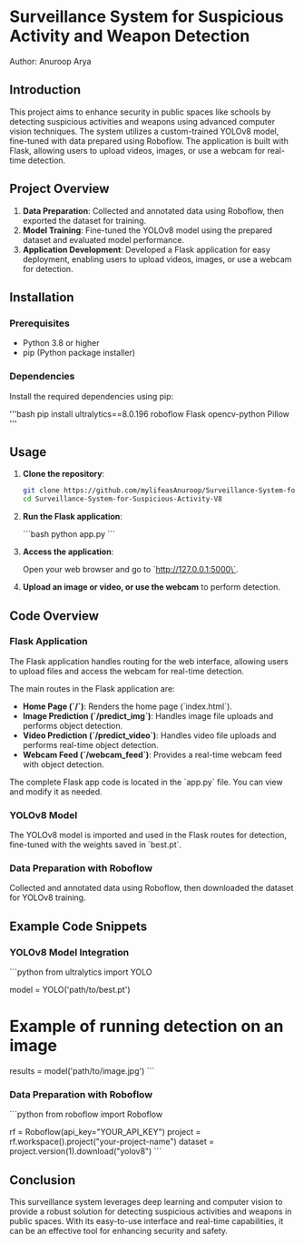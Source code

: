 

# Surveillance System for Suspicious Activity and Weapon Detection

Author: Anuroop Arya

## Introduction

This project aims to enhance security in public spaces like schools by detecting suspicious activities and weapons using advanced computer vision techniques. The system utilizes a custom-trained YOLOv8 model, fine-tuned with data prepared using Roboflow. The application is built with Flask, allowing users to upload videos, images, or use a webcam for real-time detection.

## Project Overview

1. **Data Preparation**: Collected and annotated data using Roboflow, then exported the dataset for training.
2. **Model Training**: Fine-tuned the YOLOv8 model using the prepared dataset and evaluated model performance.
3. **Application Development**: Developed a Flask application for easy deployment, enabling users to upload videos, images, or use a webcam for detection.

## Installation

### Prerequisites

- Python 3.8 or higher
- pip (Python package installer)

### Dependencies

Install the required dependencies using pip:

'''bash
pip install ultralytics==8.0.196 roboflow Flask opencv-python Pillow
'''

## Usage

1. **Clone the repository**:

   ```bash
   git clone https://github.com/mylifeasAnuroop/Surveillance-System-for-Suspicious-Activity-V8.git
   cd Surveillance-System-for-Suspicious-Activity-V8
   ```

2. **Run the Flask application**:

   \`\`\`bash
   python app.py
   \`\`\`

3. **Access the application**:

   Open your web browser and go to \`http://127.0.0.1:5000\`.

4. **Upload an image or video, or use the webcam** to perform detection.

## Code Overview

### Flask Application

The Flask application handles routing for the web interface, allowing users to upload files and access the webcam for real-time detection.

The main routes in the Flask application are:

- **Home Page (\`/\`)**: Renders the home page (\`index.html\`).
- **Image Prediction (\`/predict_img\`)**: Handles image file uploads and performs object detection.
- **Video Prediction (\`/predict_video\`)**: Handles video file uploads and performs real-time object detection.
- **Webcam Feed (\`/webcam_feed\`)**: Provides a real-time webcam feed with object detection.

The complete Flask app code is located in the \`app.py\` file. You can view and modify it as needed.

### YOLOv8 Model

The YOLOv8 model is imported and used in the Flask routes for detection, fine-tuned with the weights saved in \`best.pt\`.

### Data Preparation with Roboflow

Collected and annotated data using Roboflow, then downloaded the dataset for YOLOv8 training.

## Example Code Snippets

### YOLOv8 Model Integration

\`\`\`python
from ultralytics import YOLO

model = YOLO('path/to/best.pt')

# Example of running detection on an image
results = model('path/to/image.jpg')
\`\`\`

### Data Preparation with Roboflow

\`\`\`python
from roboflow import Roboflow

rf = Roboflow(api_key="YOUR_API_KEY")
project = rf.workspace().project("your-project-name")
dataset = project.version(1).download("yolov8")
\`\`\`

## Conclusion

This surveillance system leverages deep learning and computer vision to provide a robust solution for detecting suspicious activities and weapons in public spaces. With its easy-to-use interface and real-time capabilities, it can be an effective tool for enhancing security and safety.
